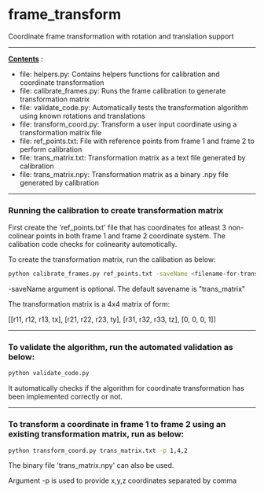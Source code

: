 # frame_transform
Coordinate frame transformation with rotation and translation support

<hr />

<ins> **Contents**</ins> :
- file: helpers.py: Contains helpers functions for calibration and coordinate transformation
- file: calibrate_frames.py: Runs the frame calibration to generate transformation matrix
- file: validate_code.py: Automatically tests the transformation algorithm using known rotations and translations
- file: transform_coord.py: Transform a user input coordinate using a transformation matrix file
- file: ref_points.txt: File with reference points from frame 1 and frame 2 to perform calibration
- file: trans_matrix.txt: Transformation matrix as a text file generated by calibration
- file: trans_matrix.npy: Transformation matrix as a binary .npy file generated by calibration

<hr />

### Running the calibration to create transformation matrix

First create the 'ref_points.txt' file that has coordinates for atleast 3 non-colinear points in both frame 1 and frame 2 coordinate system.
The calibation code checks for colinearity automotically.

To create the transformation matrix, run the calibation as below:

```bash
python calibrate_frames.py ref_points.txt -saveName <filename-for-trans-matrix>
```

-saveName argument is optional. The default savename is "trans_matrix"

The transformation matrix is a 4x4 matrix of form:

[[r11, r12, r13, tx],
[r21, r22, r23, ty],
[r31, r32, r33, tz],
[0,   0,   0,   1]]

<hr />

### To validate the algorithm, run the automated validation as below:
```bash
python validate_code.py
```
It automatically checks if the algorithm for coordinate transformation has been implemented correctly or not.

<hr />

### To transform a coordinate in frame 1 to frame 2 using an existing transformation matrix, run as below:

```bash
python transform_coord.py trans_matrix.txt -p 1,4,2
```
The binary file 'trans_matrix.npy' can also be used.

Argument -p is used to provide x,y,z coordinates separated by comma